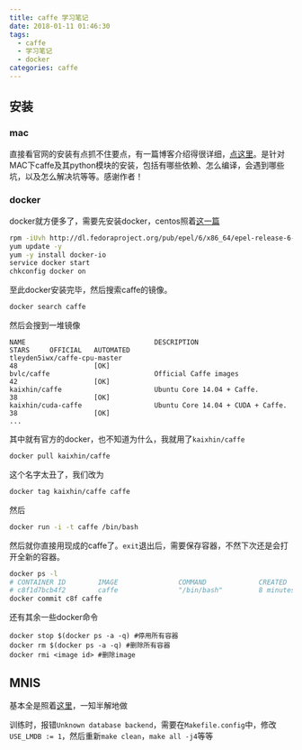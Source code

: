 ```yaml
---
title: caffe 学习笔记
date: 2018-01-11 01:46:30
tags:
  - caffe
  - 学习笔记
  - docker
categories: caffe
---
```


## 安装

### mac

直接看官网的安装有点抓不住要点，有一篇博客介绍得很详细，[点这里](http://akmetiuk.com/posts/2016-03-29-compiling-caffe.html)。是针对MAC下caffe及其python模块的安装，包括有哪些依赖、怎么编译，会遇到哪些坑，以及怎么解决坑等等。感谢作者！ 

### docker
docker就方便多了，需要先安装docker，centos照着[这一篇](https://www.liquidweb.com/kb/how-to-install-docker-on-centos-6/)

```bash
rpm -iUvh http://dl.fedoraproject.org/pub/epel/6/x86_64/epel-release-6-8.noarch.rpm
yum update -y
yum -y install docker-io
service docker start
chkconfig docker on
```
至此docker安装完毕，然后搜索caffe的镜像。
```bash
docker search caffe
```
然后会搜到一堆镜像
```
NAME                                DESCRIPTION                                     STARS     OFFICIAL   AUTOMATED
tleyden5iwx/caffe-cpu-master                                                        48                   [OK]
bvlc/caffe                          Official Caffe images                           42                   [OK]
kaixhin/caffe                       Ubuntu Core 14.04 + Caffe.                      38                   [OK]
kaixhin/cuda-caffe                  Ubuntu Core 14.04 + CUDA + Caffe.               38                   [OK]
...
```
其中就有官方的docker，也不知道为什么，我就用了`kaixhin/caffe`
```bash
docker pull kaixhin/caffe
```
这个名字太丑了，我们改为
```bash
docker tag kaixhin/caffe caffe
```
然后
```bash
docker run -i -t caffe /bin/bash
```
然后就你直接用现成的caffe了。`exit`退出后，需要保存容器，不然下次还是会打开全新的容器。
```bash
docker ps -l
# CONTAINER ID        IMAGE               COMMAND             CREATED             STATUS                     PORTS               NAMES
# c8f1d7bcb4f2        caffe               "/bin/bash"         8 minutes ago       Exited (0) 7 minutes ago                       boring_turing
docker commit c8f caffe
```
还有其余一些docker命令
```
docker stop $(docker ps -a -q) #停用所有容器
docker rm $(docker ps -a -q) #删除所有容器
docker rmi <image id> #删除image
```

## MNIS
基本全是照着[这里](https://zhuanlan.zhihu.com/p/24110318)，一知半解地做

训练时，报错`Unknown database backend`，需要在`Makefile.config`中，修改`USE_LMDB := 1`，然后重新`make clean`，`make all -j4`等等
